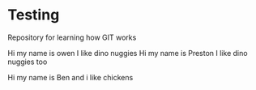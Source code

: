 # Testing
Repository for learning how GIT works

Hi my name is owen I like dino nuggies
Hi my name is Preston I like dino nuggies too

Hi my name is Ben and i like chickens
